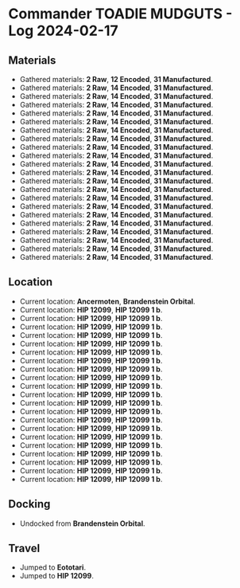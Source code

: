# Commander TOADIE MUDGUTS - Log 2024-02-17

## Materials
- Gathered materials: **2 Raw**, **12 Encoded**, **31 Manufactured**.
- Gathered materials: **2 Raw**, **14 Encoded**, **31 Manufactured**.
- Gathered materials: **2 Raw**, **14 Encoded**, **31 Manufactured**.
- Gathered materials: **2 Raw**, **14 Encoded**, **31 Manufactured**.
- Gathered materials: **2 Raw**, **14 Encoded**, **31 Manufactured**.
- Gathered materials: **2 Raw**, **14 Encoded**, **31 Manufactured**.
- Gathered materials: **2 Raw**, **14 Encoded**, **31 Manufactured**.
- Gathered materials: **2 Raw**, **14 Encoded**, **31 Manufactured**.
- Gathered materials: **2 Raw**, **14 Encoded**, **31 Manufactured**.
- Gathered materials: **2 Raw**, **14 Encoded**, **31 Manufactured**.
- Gathered materials: **2 Raw**, **14 Encoded**, **31 Manufactured**.
- Gathered materials: **2 Raw**, **14 Encoded**, **31 Manufactured**.
- Gathered materials: **2 Raw**, **14 Encoded**, **31 Manufactured**.
- Gathered materials: **2 Raw**, **14 Encoded**, **31 Manufactured**.
- Gathered materials: **2 Raw**, **14 Encoded**, **31 Manufactured**.
- Gathered materials: **2 Raw**, **14 Encoded**, **31 Manufactured**.
- Gathered materials: **2 Raw**, **14 Encoded**, **31 Manufactured**.
- Gathered materials: **2 Raw**, **14 Encoded**, **31 Manufactured**.
- Gathered materials: **2 Raw**, **14 Encoded**, **31 Manufactured**.
- Gathered materials: **2 Raw**, **14 Encoded**, **31 Manufactured**.
- Gathered materials: **2 Raw**, **14 Encoded**, **31 Manufactured**.
- Gathered materials: **2 Raw**, **14 Encoded**, **31 Manufactured**.

## Location
- Current location: **Ancermoten**, **Brandenstein Orbital**.
- Current location: **HIP 12099**, **HIP 12099 1 b**.
- Current location: **HIP 12099**, **HIP 12099 1 b**.
- Current location: **HIP 12099**, **HIP 12099 1 b**.
- Current location: **HIP 12099**, **HIP 12099 1 b**.
- Current location: **HIP 12099**, **HIP 12099 1 b**.
- Current location: **HIP 12099**, **HIP 12099 1 b**.
- Current location: **HIP 12099**, **HIP 12099 1 b**.
- Current location: **HIP 12099**, **HIP 12099 1 b**.
- Current location: **HIP 12099**, **HIP 12099 1 b**.
- Current location: **HIP 12099**, **HIP 12099 1 b**.
- Current location: **HIP 12099**, **HIP 12099 1 b**.
- Current location: **HIP 12099**, **HIP 12099 1 b**.
- Current location: **HIP 12099**, **HIP 12099 1 b**.
- Current location: **HIP 12099**, **HIP 12099 1 b**.
- Current location: **HIP 12099**, **HIP 12099 1 b**.
- Current location: **HIP 12099**, **HIP 12099 1 b**.
- Current location: **HIP 12099**, **HIP 12099 1 b**.
- Current location: **HIP 12099**, **HIP 12099 1 b**.
- Current location: **HIP 12099**, **HIP 12099 1 b**.
- Current location: **HIP 12099**, **HIP 12099 1 b**.
- Current location: **HIP 12099**, **HIP 12099 1 b**.

## Docking
- Undocked from **Brandenstein Orbital**.

## Travel
- Jumped to **Eototari**.
- Jumped to **HIP 12099**.


